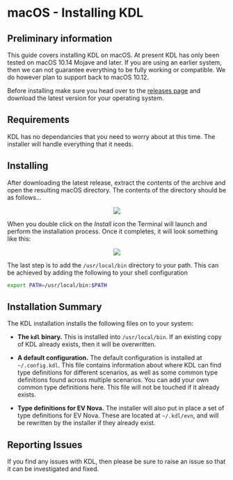 # macOS - Installing KDL

## Preliminary information
This guide covers installing KDL on macOS. At present KDL has only been tested
on macOS 10.14 Mojave and later. If you are using an earlier system, then we can
not guarantee everything to be fully working or compatible. We do however plan to
support back to macOS 10.12.

Before installing make sure you head over to the [releases page](https://github.com/tjhancocks/kdl/releases) and download the latest version for your operating system.

## Requirements
KDL has no dependancies that you need to worry about at this time. The installer
will handle everything that it needs.

## Installing
After downloading the latest release, extract the contents of the archive and open
the resulting macOS directory. The contents of the directory should be as follows...

<div style="text-align:center"><img src="https://user-images.githubusercontent.com/681356/79683481-5680c500-8222-11ea-9df4-c838ef623c98.png" /></div>

When you double click on the _Install_ icon the Terminal will launch and perform
the installation process. Once it completes, it will look something like this:

<div style="text-align:center"><img src="https://user-images.githubusercontent.com/681356/79683577-06eec900-8223-11ea-9c90-fc683e794e4e.png" /></div>

The last step is to add the `/usr/local/bin` directory to your path. This can be
achieved by adding the following to your shell configuration

```sh
export PATH=/usr/local/bin:$PATH
```

## Installation Summary
The KDL installation installs the following files on to your system:

- **The `kdl` binary.**
  This is installed into `/usr/local/bin`. If an existing copy of KDL already
  exists, then it will be overwritten.

- **A default configuration.**
  The default configuration is installed at `~/.config.kdl`. This file contains
  information about where KDL can find type definitions for different scenarios,
  as well as some common type definitions found across multiple scenarios. You
  can add your own common type definitions here. This file will not be touched
  if it already exists.

- **Type definitions for EV Nova.**
  The installer will also put in place a set of type definitions for EV Nova.
  These are located at `~/.kdl/evn`, and will be rewritten by the installer if
  they already exist.

## Reporting Issues
If you find any issues with KDL, then please be sure to raise an issue so that
it can be investigated and fixed.

